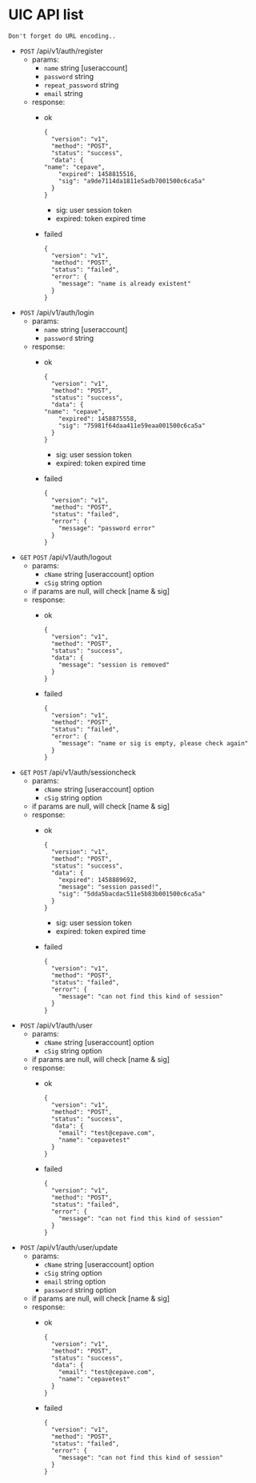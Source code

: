 # UIC API list
`Don't forget do URL encoding..`
* `POST` /api/v1/auth/register
  * params:
    * `name` string [useraccount]
    * `password` string
    * `repeat_password` string
    * `email` string
  * response:
    * ok

      ```
      {
        "version": "v1",
        "method": "POST",
        "status": "success",
        "data": {
	  "name": "cepave",
          "expired": 1458815516,
          "sig": "a9de7114da1811e5adb7001500c6ca5a"
        }
      }
      ```
      * sig: user session token
      * expired: token expired time
    * failed

      ```
      {
        "version": "v1",
        "method": "POST",
        "status": "failed",
        "error": {
          "message": "name is already existent"
        }
      }
      ```
* `POST` /api/v1/auth/login
  * params:
    * `name` string [useraccount]
    * `password` string
  * response:
    * ok

      ```
      {
        "version": "v1",
        "method": "POST",
        "status": "success",
        "data": {
	  "name": "cepave",
          "expired": 1458875558,
          "sig": "75981f64daa411e59eaa001500c6ca5a"
        }
      }
      ```
      * sig: user session token
      * expired: token expired time
    * failed

      ```
      {
        "version": "v1",
        "method": "POST",
        "status": "failed",
        "error": {
          "message": "password error"
        }
      }
      ```
* `GET` `POST` /api/v1/auth/logout
  * params:
    * `cName` string [useraccount] option
    * `cSig` string option
  * if params are null, will check [name & sig]
  * response:
    * ok

      ```
      {
        "version": "v1",
        "method": "POST",
        "status": "success",
        "data": {
          "message": "session is removed"
        }
      }
      ```
    * failed

      ```
      {
        "version": "v1",
        "method": "POST",
        "status": "failed",
        "error": {
          "message": "name or sig is empty, please check again"
        }
      }
      ```
* `GET` `POST` /api/v1/auth/sessioncheck
  * params:
    * `cName` string [useraccount] option
    * `cSig` string option
  * if params are null, will check [name & sig]
  * response:
    * ok

      ```
      {
        "version": "v1",
        "method": "POST",
        "status": "success",
        "data": {
          "expired": 1458889692,
          "message": "session passed!",
          "sig": "5dda5bacdac511e5b83b001500c6ca5a"
        }
      }
      ```
      * sig: user session token
      * expired: token expired time
    * failed

      ```
      {
        "version": "v1",
        "method": "POST",
        "status": "failed",
        "error": {
          "message": "can not find this kind of session"
        }
      }
      ```
* `POST` /api/v1/auth/user
  * params:
    * `cName` string [useraccount] option
    * `cSig` string option
  * if params are null, will check [name & sig]
  * response:
    * ok

      ```
      {
        "version": "v1",
        "method": "POST",
        "status": "success",
        "data": {
          "email": "test@cepave.com",
          "name": "cepavetest"
        }
      }
      ```
    * failed

      ```
      {
        "version": "v1",
        "method": "POST",
        "status": "failed",
        "error": {
          "message": "can not find this kind of session"
        }
      }
      ```
* `POST` /api/v1/auth/user/update
  * params:
    * `cName` string [useraccount] option
    * `cSig` string option
    * `email` string option
    * `password` string option
  * if params are null, will check [name & sig]
  * response:
    * ok

      ```
      {
        "version": "v1",
        "method": "POST",
        "status": "success",
        "data": {
          "email": "test@cepave.com",
          "name": "cepavetest"
        }
      }
      ```
    * failed

      ```
      {
        "version": "v1",
        "method": "POST",
        "status": "failed",
        "error": {
          "message": "can not find this kind of session"
        }
      }
      ```
